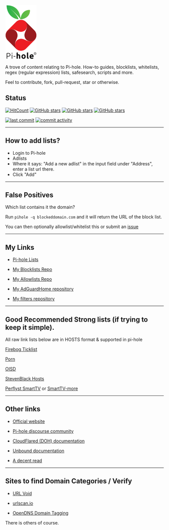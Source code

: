 <img src="https://raw.githubusercontent.com/SystemJargon/pi-hole/main/images/pi-hole-image-transp.png" width="100" position="center">
  
<!-- # Pi-hole -->

A trove of content relating to Pi-hole. How-to guides, blocklists, whitelists, regex (regular expression) lists, safesearch, scripts and more. 

Feel to contribute, fork, pull-request, star or otherwise.

## Status

[![HitCount](https://hits.dwyl.com/systemjargon/pi-hole.svg?style=flat&show=unique)](http://hits.dwyl.com/systemjargon/pi-hole) [![GitHub stars](https://img.shields.io/github/stars/systemjargon/pi-hole)](https://github.com/systemjargon/pi-hole/stargazers) [![GitHub stars](https://img.shields.io/github/forks/systemjargon/pi-hole)](https://github.com/systemjargon/pi-hole/stargazers) [![GitHub stars](https://img.shields.io/github/issues/systemjargon/pi-hole)](https://github.com/systemjargon/pi-hole/stargazers)


[![last commit](https://img.shields.io/github/last-commit/SystemJargon/pi-hole.svg)](https://github.com/SystemJargon/pi-hole/commits/master)
[![commit activity](https://img.shields.io/github/commit-activity/y/SystemJargon/pi-hole.svg)](https://github.com/SystemJargon/pi-hole/commits/master)

----

## How to add lists?

* Login to Pi-hole
* Adlists
* Where it says: "Add a new adlist" in the input field under "Address", enter a list url there.
* Click "Add" 

----

## False Positives

Which list contains it the domain?

Run ```pihole -q blockeddomain.com``` and it will return the URL of the block list.

You can then optionally allowlist/whitelist this or submit an [issue](https://github.com/SystemJargon/pi-hole/issues/new/choose)

----

## My Links 

* [Pi-hole Lists](https://github.com/SystemJargon/pi-hole/tree/main/lists)

* [My Blocklists Repo](https://github.com/SystemJargon/blocklists)

* [My Allowlists Repo](https://github.com/SystemJargon/allowlists)

* [My AdGuardHome repository](https://github.com/SystemJargon/AdGuardHome)

* [My filters repository](https://github.com/SystemJargon/filters)

----

## Good Recommended Strong lists (if trying to keep it simple). 

All raw link lists below are in HOSTS format & supported in pi-hole

[Firebog Ticklist](https://raw.githubusercontent.com/SystemJargon/pi-hole/main/firebog-ticklist-hosts.txt)

[Porn](https://raw.githubusercontent.com/SystemJargon/blocklists/main/lists/categories/adult/porn-multi-lists-combo.txt)

[OISD](https://dbl.oisd.nl/)

[StevenBlack Hosts](https://raw.githubusercontent.com/StevenBlack/hosts/master/hosts)

[Perflyst SmartTV](https://raw.githubusercontent.com/Perflyst/PiHoleBlocklist/master/SmartTV.txt) or [SmartTV-more](https://raw.githubusercontent.com/SystemJargon/blocklists/main/lists/categories/telemetry/SmartTV-more.txt)

----



## Other links

* [Official website](https://pi-hole.net/)

* [Pi-hole discourse community](https://discourse.pi-hole.net/)

* [CloudFlared (DOH) documentation](https://docs.pi-hole.net/guides/dns/cloudflared/)

* [Unbound documentation](https://docs.pi-hole.net/guides/dns/unbound/)

* [A decent read](https://obutterbach.medium.com/unlock-the-full-potential-of-pihole-e795342e0e36)

<!-- 
* [OISD](https://oisd.nl/)

* [Firebog - Blocklist Collection](https://v.firebog.net/hosts/lists.php)

* [StevenBlack Hosts list](https://raw.githubusercontent.com/StevenBlack/hosts/master/hosts) *Note: May have some false positives, you may need to whitelist some hosts. Uses hosts format.

-->
----

## Sites to find Domain Categories / Verify

* [URL Void](https://www.urlvoid.com)

* [urlscan.io](https://www.urlscan.io)

* [OpenDNS Domain Tagging](https://community.opendns.com/domaintagging/)

There is others of course.
